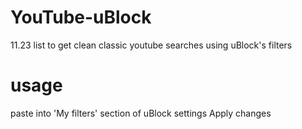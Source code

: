 # YouTube-uBlock
11.23 list to get clean classic youtube searches using uBlock's filters

# usage

paste into 'My filters' section of uBlock settings
Apply changes

